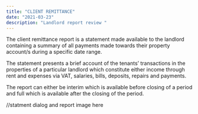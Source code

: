 ```yaml
---
title: "CLIENT REMITTANCE"
date: "2021-03-23"
description: "Landlord report review "
---
```



The client remittance report is a statement made available to the landlord containing a summary of all payments made towards their property account/s during a specific date range.

The statement presents a brief account of the tenants’ transactions in the properties of a particular landlord which constitute either income through rent and expenses via VAT, salaries, bills, deposits, repairs and payments.

The report can either be interim which is available before closing of a period and full which is available after the closing of the period.

//statment dialog and report image here